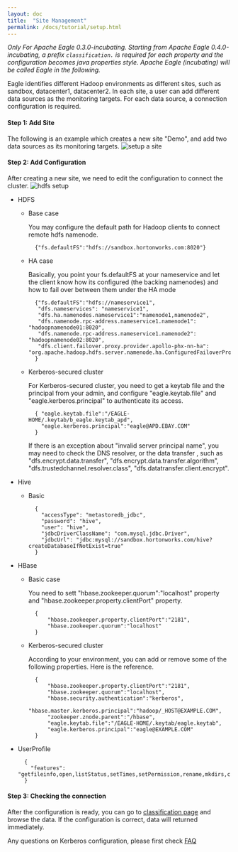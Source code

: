 ```yaml
---
layout: doc
title:  "Site Management"
permalink: /docs/tutorial/setup.html
---
```


*Only For Apache Eagle 0.3.0-incubating. Starting from Apache Eagle 0.4.0-incubating, a prefix `classification.` is required for each property and the configuration becomes java properties style. Apache Eagle (incubating) will be called Eagle in the following.*

Eagle identifies different Hadoop environments as different sites, such as sandbox, datacenter1, datacenter2. In each site,
a user can add different data sources as the monitoring targets. For each data source, a connection configuration is required.

#### Step 1: Add Site

The following is an example which creates a new site "Demo", and add two data sources as its monitoring targets.
![setup a site](/images/docs/new-site.png)

#### Step 2: Add Configuration

After creating a new site, we need to edit the configuration to connect the cluster. 
![hdfs setup](/images/docs/hdfs-setup.png)


* HDFS

    * Base case

        You may configure the default path for Hadoop clients to connect remote hdfs namenode.

            {"fs.defaultFS":"hdfs://sandbox.hortonworks.com:8020"}

    * HA case

        Basically, you point your fs.defaultFS at your nameservice and let the client know how its configured (the backing namenodes) and how to fail over between them under the HA mode

            {"fs.defaultFS":"hdfs://nameservice1",
             "dfs.nameservices": "nameservice1",
             "dfs.ha.namenodes.nameservice1":"namenode1,namenode2",
             "dfs.namenode.rpc-address.nameservice1.namenode1": "hadoopnamenode01:8020",
             "dfs.namenode.rpc-address.nameservice1.namenode2": "hadoopnamenode02:8020",
             "dfs.client.failover.proxy.provider.apollo-phx-nn-ha": "org.apache.hadoop.hdfs.server.namenode.ha.ConfiguredFailoverProxyProvider"
            }

    * Kerberos-secured cluster

        For Kerberos-secured cluster, you need to get a keytab file and the principal from your admin, and configure "eagle.keytab.file" and "eagle.kerberos.principal" to authenticate its access.

            { "eagle.keytab.file":"/EAGLE-HOME/.keytab/b_eagle.keytab_apd",
              "eagle.kerberos.principal":"eagle@APD.EBAY.COM"
            }

        If there is an exception about "invalid server principal name", you may need to check the DNS resolver, or the data transfer , such as "dfs.encrypt.data.transfer", "dfs.encrypt.data.transfer.algorithm", "dfs.trustedchannel.resolver.class", "dfs.datatransfer.client.encrypt".

* Hive
    * Basic

            {
              "accessType": "metastoredb_jdbc",
              "password": "hive",
              "user": "hive",
              "jdbcDriverClassName": "com.mysql.jdbc.Driver",
              "jdbcUrl": "jdbc:mysql://sandbox.hortonworks.com/hive?createDatabaseIfNotExist=true"
            }


* HBase

    * Basic case

        You need to sett "hbase.zookeeper.quorum":"localhost" property and "hbase.zookeeper.property.clientPort" property.

            {
                "hbase.zookeeper.property.clientPort":"2181",
                "hbase.zookeeper.quorum":"localhost"
            }

    * Kerberos-secured cluster

        According to your environment, you can add or remove some of the following properties. Here is the reference.

            {
                "hbase.zookeeper.property.clientPort":"2181",
                "hbase.zookeeper.quorum":"localhost",
                "hbase.security.authentication":"kerberos",
                "hbase.master.kerberos.principal":"hadoop/_HOST@EXAMPLE.COM",
                "zookeeper.znode.parent":"/hbase",
                "eagle.keytab.file":"/EAGLE-HOME/.keytab/eagle.keytab",
                "eagle.kerberos.principal":"eagle@EXAMPLE.COM"
            }

* UserProfile

        {
          "features": "getfileinfo,open,listStatus,setTimes,setPermission,rename,mkdirs,create,setReplication,contentSummary,delete,setOwner,fsck"
        }

#### Step 3: Checking the connection
After the configuration is ready, you can go to [classification page](/docs/tutorial/classification.html) and browse the data. If the configuration is correct, data will returned immediately.

Any questions on Kerberos configuration, please first check [FAQ](/docs/FAQ.html)